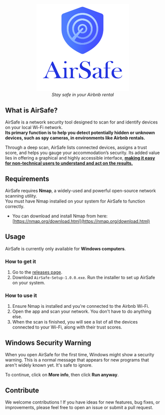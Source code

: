 
<p align="center">
  <img src="https://raw.githubusercontent.com/YourHacktivist/AirSafe/main/public/banner.png" alt="AirSafe Logo" width="300"/>
  <br>
  <i>Stay safe in your Airbnb rental</i>
</p>

## What is AirSafe?

AirSafe is a network security tool designed to scan for and identify devices on your local Wi-Fi network.  
**Its primary function is to help you detect potentially hidden or unknown devices, such as spy cameras, in environments like Airbnb rentals.** 
  
Through a deep scan, AirSafe lists connected devices, assigns a trust score, and helps you gauge your accommodation’s security. Its added value lies in offering a graphical and highly accessible interface, **<ins>making it easy for non-technical users to understand and act on the results.</ins>**


## Requirements

AirSafe requires **Nmap**, a widely-used and powerful open-source network scanning utility.  
You must have Nmap installed on your system for AirSafe to function correctly.

-   You can download and install Nmap from here: [https://nmap.org/download.html](https://nmap.org/download.html)

## Usage

AirSafe is currently only available for **Windows computers**.

### How to get it

1.  Go to the [releases page](https://github.com/YourHacktivist/AirSafe/releases).
2.  Download `AirSafe-Setup-1.0.0.exe`. Run the installer to set up AirSafe on your system.

### How to use it

1.  Ensure Nmap is installed and you're connected to the Airbnb Wi-Fi.
2.  Open the app and scan your network. You don't have to do anything else.
3.  When the scan is finished, you will see a list of all the devices connected to your Wi-Fi, along with their trust scores.

## Windows Security Warning

When you open AirSafe for the first time, Windows might show a security warning. This is a normal message that appears for new programs that aren't widely known yet. It's safe to ignore.

To continue, click on **More info**, then click **Run anyway**.

## Contribute

We welcome contributions ! If you have ideas for new features, bug fixes, or improvements, please feel free to open an issue or submit a pull request.

